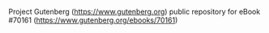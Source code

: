 Project Gutenberg (https://www.gutenberg.org) public repository for
eBook #70161 (https://www.gutenberg.org/ebooks/70161)
